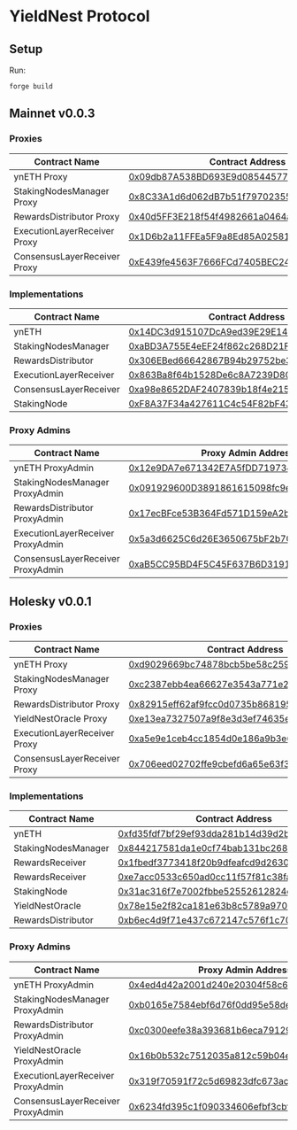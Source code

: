 # YieldNest Protocol


## Setup

Run:

`forge build`

## Mainnet v0.0.3

### Proxies
| Contract Name | Contract Address |
|----------------------------|-------------------------------------------|
| ynETH Proxy | [0x09db87A538BD693E9d08544577d5cCfAA6373A48](https://etherscan.io/address/0x09db87A538BD693E9d08544577d5cCfAA6373A48) |
| StakingNodesManager Proxy | [0x8C33A1d6d062dB7b51f79702355771d44359cD7d](https://etherscan.io/address/0x8C33A1d6d062dB7b51f79702355771d44359cD7d) |
| RewardsDistributor Proxy | [0x40d5FF3E218f54f4982661a0464a298Cf6652351](https://etherscan.io/address/0x40d5FF3E218f54f4982661a0464a298Cf6652351) |
| ExecutionLayerReceiver Proxy | [0x1D6b2a11FFEa5F9a8Ed85A02581910b3d695C12b](https://etherscan.io/address/0x1D6b2a11FFEa5F9a8Ed85A02581910b3d695C12b) |
| ConsensusLayerReceiver Proxy | [0xE439fe4563F7666FCd7405BEC24aE7B0d226536e](https://etherscan.io/address/0xE439fe4563F7666FCd7405BEC24aE7B0d226536e) |

### Implementations
| Contract Name | Contract Address |
|----------------------------|-------------------------------------------|
| ynETH | [0x14DC3d915107DcA9ed39E29E14fbdfe4358a1346](https://etherscan.io/address/0x14DC3d915107DcA9ed39E29E14fbdfe4358a1346) |
| StakingNodesManager | [0xaBD3A755E4eEF24f862c268D21Fd5235904cc811](https://etherscan.io/address/0xaBD3A755E4eEF24f862c268D21Fd5235904cc811) |
| RewardsDistributor | [0x306EBed66642867B94b29752be37b8f20fEb5F72](https://etherscan.io/address/0x306EBed66642867B94b29752be37b8f20fEb5F72) |
| ExecutionLayerReceiver | [0x863Ba8f64b1528De6c8A7239D80D4f2b7CfF159B](https://etherscan.io/address/0x863Ba8f64b1528De6c8A7239D80D4f2b7CfF159B) |
| ConsensusLayerReceiver | [0xa98e8652DAF2407839b18f4e215D86D88Eb91582](https://etherscan.io/address/0xa98e8652DAF2407839b18f4e215D86D88Eb91582) |
| StakingNode | [0xF8A37F34a427611C4c54F82bF43230FA041d237B](https://etherscan.io/address/0xF8A37F34a427611C4c54F82bF43230FA041d237B#code) |



### Proxy Admins
| Contract Name | Proxy Admin Address |
|----------------------------|-------------------------------------------|
| ynETH ProxyAdmin | [0x12e9DA7e671342E7A5fDD7197348C8019e72C31F](https://etherscan.io/address/0x12e9DA7e671342E7A5fDD7197348C8019e72C31F) |
| StakingNodesManager ProxyAdmin | [0x091929600D3891861615098fc9eA3a0270966398](https://etherscan.io/address/0x091929600D3891861615098fc9eA3a0270966398) |
| RewardsDistributor ProxyAdmin | [0x17ecBFce53B364Fd571D159eA2b766bA3114d85E](https://etherscan.io/address/0x17ecBFce53B364Fd571D159eA2b766bA3114d85E) |
| ExecutionLayerReceiver ProxyAdmin | [0x5a3d6625C6d26E3650675bF2b7041cd7d16A63B2](https://etherscan.io/address/0x5a3d6625C6d26E3650675bF2b7041cd7d16A63B2) |
| ConsensusLayerReceiver ProxyAdmin | [0xaB5CC95BD4F5C45F637B6D319169Bbbc212CfEE8](https://etherscan.io/address/0xaB5CC95BD4F5C45F637B6D319169Bbbc212CfEE8) |

## Holesky v0.0.1

### Proxies

| Contract Name | Contract Address |
|----------------------------|-------------------------------------------|
| ynETH Proxy | [0xd9029669bc74878bcb5be58c259ed0a277c5c16e](https://holesky.etherscan.io/address/0xd9029669bc74878bcb5be58c259ed0a277c5c16e) |
| StakingNodesManager Proxy | [0xc2387ebb4ea66627e3543a771e260bd84218d6a1](https://holesky.etherscan.io/address/0xc2387ebb4ea66627e3543a771e260bd84218d6a1) |
| RewardsDistributor Proxy | [0x82915eff62af9fcc0d0735b8681959e069e3f2d8](https://holesky.etherscan.io/address/0x82915eff62af9fcc0d0735b8681959e069e3f2d8) |
| YieldNestOracle Proxy | [0xe13ea7327507a9f8e3d3ef74635ecb1e375ed98c](https://holesky.etherscan.io/address/0xe13ea7327507a9f8e3d3ef74635ecb1e375ed98c) |
| ExecutionLayerReceiver Proxy | [0xa5e9e1ceb4cc1854d0e186a9b3e67158b84ad072](https://holesky.etherscan.io/address/0xa5e9e1ceb4cc1854d0e186a9b3e67158b84ad072) |
| ConsensusLayerReceiver Proxy | [0x706eed02702ffe9cbefd6a65e63f3c2b59b7ef2d](https://holesky.etherscan.io/address/0x706eed02702ffe9cbefd6a65e63f3c2b59b7ef2d) |

### Implementations

| Contract Name | Contract Address |
|----------------------------|-------------------------------------------|
| ynETH | [0xfd35fdf7bf29ef93dda281b14d39d2bfc7d3150e](https://holesky.etherscan.io/address/0xfd35fdf7bf29ef93dda281b14d39d2bfc7d3150e) |
| StakingNodesManager | [0x844217581da1e0cf74bab131bc268838937c638d](https://holesky.etherscan.io/address/0x844217581da1e0cf74bab131bc268838937c638d) |
| RewardsReceiver | [0x1fbedf3773418f20b9dfeafcd9d263030eb0e42f](https://holesky.etherscan.io/address/0x1fbedf3773418f20b9dfeafcd9d263030eb0e42f) |
| RewardsReceiver | [0xe7acc0533c650ad0cc11f57f81c38fa19634b1d7](https://holesky.etherscan.io/address/0xe7acc0533c650ad0cc11f57f81c38fa19634b1d7) |
| StakingNode | [0x31ac316f7e7002fbbe52552612824dfd6a12c663](https://holesky.etherscan.io/address/0x31ac316f7e7002fbbe52552612824dfd6a12c663) |
| YieldNestOracle | [0x78e15e2f82ca181e63b8c5789a97001132462a69](https://holesky.etherscan.io/address/0x78e15e2f82ca181e63b8c5789a97001132462a69) |
| RewardsDistributor | [0xb6ec4d9f71e437c672147c576f1c70ba5da8d159](https://holesky.etherscan.io/address/0xb6ec4d9f71e437c672147c576f1c70ba5da8d159) |

### Proxy Admins

| Contract Name | Proxy Admin Address |
|----------------------------|-------------------------------------------|
| ynETH ProxyAdmin | [0x4ed4d42a2001d240e20304f58c626a63a3eb7ff4](https://holesky.etherscan.io/address/0x4ed4d42a2001d240e20304f58c626a63a3eb7ff4) |
| StakingNodesManager ProxyAdmin | [0xb0165e7584ebf6d76f0dd95e58dea6bdd759f238](https://holesky.etherscan.io/address/0xb0165e7584ebf6d76f0dd95e58dea6bdd759f238) |
| RewardsDistributor ProxyAdmin | [0xc0300eefe38a393681b6eca7912985a165d37c0e](https://holesky.etherscan.io/address/0xc0300eefe38a393681b6eca7912985a165d37c0e) |
| YieldNestOracle ProxyAdmin | [0x16b0b532c7512035a812c59b04e65f135ad12142](https://holesky.etherscan.io/address/0x16b0b532c7512035a812c59b04e65f135ad12142) |
| ExecutionLayerReceiver ProxyAdmin | [0x319f70591f72c5d69823dfc673acdfefd6aee5a1](https://holesky.etherscan.io/address/0x319f70591f72c5d69823dfc673acdfefd6aee5a1) |
| ConsensusLayerReceiver ProxyAdmin | [0x6234fd395c1f090334606efbf3cbf3be46fcf177](https://holesky.etherscan.io/address/0x6234fd395c1f090334606efbf3cbf3be46fcf177) |
